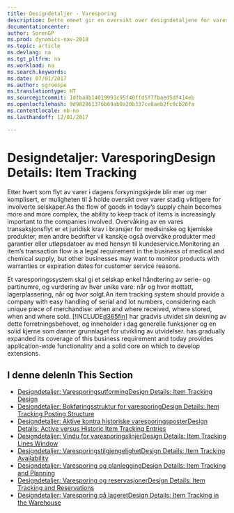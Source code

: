```yaml
---
title: Designdetaljer - Varesporing
description: Dette emnet gir en oversikt over designdetaljene for varesporing.
documentationcenter: 
author: SorenGP
ms.prod: dynamics-nav-2018
ms.topic: article
ms.devlang: na
ms.tgt_pltfrm: na
ms.workload: na
ms.search.keywords: 
ms.date: 07/01/2017
ms.author: sgroespe
ms.translationtype: HT
ms.sourcegitcommit: 1dfba8b14019991c95f40ffd5f7fbaed5df414eb
ms.openlocfilehash: 9d982861376b69ab0a20b337ce8aeb2fc0cb20fa
ms.contentlocale: nb-no
ms.lasthandoff: 12/01/2017

---
```

# <a name="design-details-item-tracking"></a><span data-ttu-id="ecc1d-103">Designdetaljer: Varesporing</span><span class="sxs-lookup"><span data-stu-id="ecc1d-103">Design Details: Item Tracking</span></span>
<span data-ttu-id="ecc1d-104">Etter hvert som flyt av varer i dagens forsyningskjede blir mer og mer komplisert, er muligheten til å holde oversikt over varer stadig viktigere for involverte selskaper.</span><span class="sxs-lookup"><span data-stu-id="ecc1d-104">As the flow of goods in today’s supply chain becomes more and more complex, the ability to keep track of items is increasingly important to the companies involved.</span></span> <span data-ttu-id="ecc1d-105">Overvåking av en vares transaksjonsflyt er et juridisk krav i bransjer for medisinske og kjemiske produkter, men andre bedrifter vil kanskje også overvåke produkter med garantier eller utløpsdatoer av med hensyn til kundeservice.</span><span class="sxs-lookup"><span data-stu-id="ecc1d-105">Monitoring an item’s transaction flow is a legal requirement in the business of medical and chemical supply, but other businesses may want to monitor products with warranties or expiration dates for customer service reasons.</span></span>  

<span data-ttu-id="ecc1d-106">Et varesporingssystem skal gi et selskap enkel håndtering av serie- og partinumre, og vurdering av hver unike vare: når og hvor mottatt, lagerplassering, når og hvor solgt.</span><span class="sxs-lookup"><span data-stu-id="ecc1d-106">An item tracking system should provide a company with easy handling of serial and lot numbers, considering each unique piece of merchandise: when and where received, where stored, when and where sold.</span></span> [!INCLUDE[d365fin](includes/d365fin_md.md)]<span data-ttu-id="ecc1d-107"> har gradvis utvidet sin dekning av dette forretningsbehovet, og inneholder i dag generelle funksjoner og en solid kjerne som danner grunnlaget for utvikling av utvidelser.</span><span class="sxs-lookup"><span data-stu-id="ecc1d-107"> has gradually expanded its coverage of this business requirement and today provides application-wide functionality and a solid core on which to develop extensions.</span></span>  

## <a name="in-this-section"></a><span data-ttu-id="ecc1d-108">I denne delen</span><span class="sxs-lookup"><span data-stu-id="ecc1d-108">In This Section</span></span>  
* [<span data-ttu-id="ecc1d-109">Designdetaljer: Varesporingsutforming</span><span class="sxs-lookup"><span data-stu-id="ecc1d-109">Design Details: Item Tracking Design</span></span>](design-details-item-tracking-design.md)  
* [<span data-ttu-id="ecc1d-110">Designdetaljer: Bokføringsstruktur for varesporing</span><span class="sxs-lookup"><span data-stu-id="ecc1d-110">Design Details: Item Tracking Posting Structure</span></span>](design-details-item-tracking-posting-structure.md)  
* [<span data-ttu-id="ecc1d-111">Designdetaljer: Aktive kontra historiske varesporingsposter</span><span class="sxs-lookup"><span data-stu-id="ecc1d-111">Design Details: Active versus Historic Item Tracking Entries</span></span>](design-details-active-versus-historic-item-tracking-entries.md)  
* [<span data-ttu-id="ecc1d-112">Designdetaljer: Vindu for varesporingslinjer</span><span class="sxs-lookup"><span data-stu-id="ecc1d-112">Design Details: Item Tracking Lines Window</span></span>](design-details-item-tracking-lines-window.md)  
* [<span data-ttu-id="ecc1d-113">Designdetaljer: Varesporingstilgjengelighet</span><span class="sxs-lookup"><span data-stu-id="ecc1d-113">Design Details: Item Tracking Availability</span></span>](design-details-item-tracking-availability.md)  
* [<span data-ttu-id="ecc1d-114">Designdetaljer: Varesporing og planlegging</span><span class="sxs-lookup"><span data-stu-id="ecc1d-114">Design Details: Item Tracking and Planning</span></span>](design-details-item-tracking-and-planning.md)  
* [<span data-ttu-id="ecc1d-115">Designdetaljer: Varesporing og reservasjoner</span><span class="sxs-lookup"><span data-stu-id="ecc1d-115">Design Details: Item Tracking and Reservations</span></span>](design-details-item-tracking-and-reservations.md)  
* [<span data-ttu-id="ecc1d-116">Designdetaljer: Varesporing på lageret</span><span class="sxs-lookup"><span data-stu-id="ecc1d-116">Design Details: Item Tracking in the Warehouse</span></span>](design-details-item-tracking-in-the-warehouse.md)

